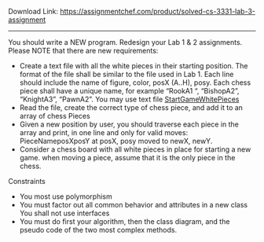 Download Link: https://assignmentchef.com/product/solved-cs-3331-lab-3-assignment
<br>
<hr>

You should write a NEW program. Redesign your Lab 1 &amp; 2 assignments. Please NOTE that there are new requirements:

<ul>

 <li>Create a text file with all the white pieces in their starting position. The format of the file shall be similar to the file used in Lab 1. Each line should include the name of figure, color, posX (A..H), posy. Each chess piece shall have a unique name, for example “RookA1 “, “BishopA2”, “KnightA3”, “PawnA2”. You may use text file <u>StartGameWhitePieces</u></li>

 <li>Read the file, create the correct type of chess piece, and add it to an array of chess Pieces</li>

 <li>Given a new position by user, you should traverse each piece in the array and print, in one line and only for valid moves: PieceNameposXposY at posX, posy moved to newX, newY.</li>

 <li>Consider a chess board with all white pieces in place for starting a new game. when moving a piece, assume that it is the only piece in the chess.</li>

</ul>

Constraints

<ul>

 <li>You most use polymorphism</li>

 <li>You must factor out all common behavior and attributes in a new class You shall not use interfaces</li>

 <li>You must do first your algorithm, then the class diagram, and the pseudo code of the two most complex methods.</li>

</ul>